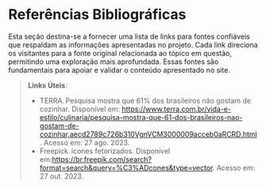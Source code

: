 # Referências Bibliográficas
Esta seção destina-se a fornecer uma lista de links para fontes confiáveis que respaldam as informações apresentadas no projeto. Cada link direciona os visitantes para a fonte original
relacionada ao tópico em questão, permitindo uma exploração mais aprofundada. Essas fontes são fundamentais para apoiar e validar o conteúdo apresentado no site.

> **Links Úteis**:
> - TERRA. Pesquisa mostra que 61% dos brasileiros não gostam de cozinhar. Disponível em: <https://www.terra.com.br/vida-e-estilo/culinaria/pesquisa-mostra-que-61-dos-brasileiros-nao-gostam-de-cozinhar,aecd2789c726b310VgnVCM3000009acceb0aRCRD.html>. Acesso em: 27 ago. 2023.
> - Freepick. ícones fetorizados. Disponível em:<https://br.freepik.com/search?format=search&query=%C3%ADcones&type=vector>. Acesso em: 27 out. 2023.
